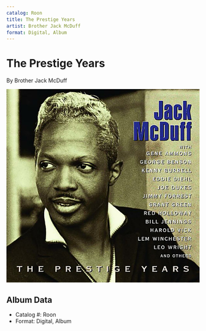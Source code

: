 ```yaml
---
catalog: Roon
title: The Prestige Years
artist: Brother Jack McDuff
format: Digital, Album
---
```


# The Prestige Years

By Brother Jack McDuff

![](../../assets/albumcovers/Brother_Jack_McDuff-The_Prestige_Years.png)

## Album Data

- Catalog #: Roon
- Format: Digital, Album

